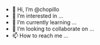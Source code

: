 - 👋 Hi, I’m @chopillo
- 👀 I’m interested in ...
- 🌱 I’m currently learning ...
- 💞️ I’m looking to collaborate on ...
- 📫 How to reach me ...

<!---
chopillo/chopillo is a ✨ special ✨ repository because its `README.md` (this file) appears on your GitHub profile.
You can click the Preview link to take a look at your changes.
--->
